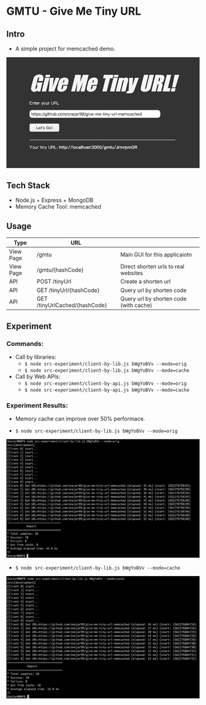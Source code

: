GMTU - Give Me Tiny URL
========================

Intro
--------
* A simple project for memcached demo.

![](./figures/gmtu.png)

Tech Stack
--------
* Node.js + Express + MongoDB
* Memory Cache Tool: memcached

Usage
--------
| Type       | URL                             |                                           |
| ---------- | ------------------------------- | ----------------------------------------- |
| View Page  | /gmtu                           | Main GUI for this applicaiotn             |
| View Page  | /gmtu/{hashCode}                | Direct shorten urls to real websites      |
| API        | POST /tinyUrl                   | Create a shorten url                      |
| API        | GET /tinyUrl/{hashCode}         | Query url by shorten code                 |
| API        | GET /tinyUrlCached/{hashCode}   | Query url by shorten code (with cache)    |

Experiment
--------

### Commands:

* Call by libraries:
    - `$ node src-experiment/client-by-lib.js bWgYoBVv --mode=orig`
    - `$ node src-experiment/client-by-lib.js bWgYoBVv --mode=cache`
* Call by Web APIs:
    - `$ node src-experiment/client-by-api.js bWgYoBVv --mode=orig`
    - `$ node src-experiment/client-by-api.js bWgYoBVv --mode=cache`

### Experiment Results:

* Memory cache can improve over 50% performace.

* `$ node src-experiment/client-by-lib.js bWgYoBVv --mode=orig`

![](./figures/exper-by-lib-orig.png)

* `$ node src-experiment/client-by-lib.js bWgYoBVv --mode=cache`

![](./figures/exper-by-lib-cache.png)
